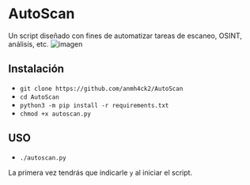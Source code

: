 # AutoScan
Un script diseñado con fines de automatizar tareas de escaneo, OSINT, análisis, etc.
![imagen](https://user-images.githubusercontent.com/116729095/201238072-5f4981cc-32dc-4c6e-b190-e88ced5176b9.png)

## Instalación
- `git clone https://github.com/anmh4ck2/AutoScan`
- `cd AutoScan`
- `python3 -m pip install -r requirements.txt`
- `chmod +x autoscan.py`

## USO
- `./autoscan.py`

La primera vez tendrás que indicarle `y` al iniciar el script.
